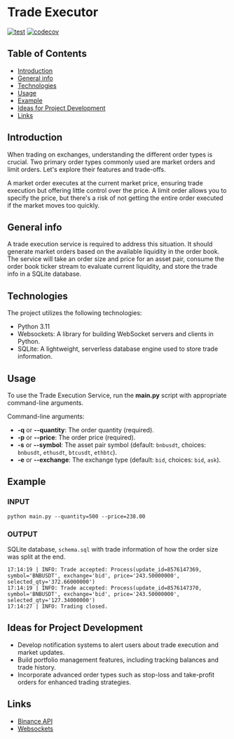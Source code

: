 # Trade Executor

[![test](https://github.com/awyporkiewicz/trade-executor/actions/workflows/action.yml/badge.svg)](https://github.com/awyporkiewicz/trade-executor/actions/workflows/action.yml)
[![codecov](https://codecov.io/gh/awyporkiewicz/trade-executor/branch/main/graph/badge.svg?token=2J84VX2GKQ)](https://codecov.io/gh/awyporkiewicz/trade-executor)

## Table of Contents
* [Introduction](#introduction)
* [General info](#general-info)
* [Technologies](#technologies)
* [Usage](#usage)
* [Example](#example)
* [Ideas for Project Development](#ideas-for-project-development)
* [Links](#links)

## Introduction
When trading on exchanges, understanding the different order types is crucial. Two primary order types commonly used are market orders and limit orders. Let's explore their features and trade-offs.

A market order executes at the current market price, ensuring trade execution but offering little control over the price. A limit order allows you to specify the price, but there's a risk of not getting the entire order executed if the market moves too quickly.

## General info
A trade execution service is required to address this situation. It should generate market orders based on the available liquidity in the order book. The service will take an order size and price for an asset pair, consume the order book ticker stream to evaluate current liquidity, and store the trade info in a SQLite database.

## Technologies
The project utilizes the following technologies:
- Python 3.11
- Websockets: A library for building WebSocket servers and clients in Python.
- SQLite: A lightweight, serverless database engine used to store trade information.

## Usage
To use the Trade Execution Service, run the **main.py** script with appropriate command-line arguments.

Command-line arguments:
- **-q** or **--quantity**: The order quantity (required).
- **-p** or **--price**: The order price (required).
- **-s** or **--symbol**: The asset pair symbol (default: `bnbusdt`, choices: `bnbusdt`, `ethusdt`, `btcusdt`, `ethbtc`).
- **-e** or **--exchange**: The exchange type (default: `bid`, choices: `bid`, `ask`).

## Example

### INPUT
```commandline
python main.py --quantity=500 --price=238.00
```

### OUTPUT
SQLite database, `schema.sql` with trade information of how the order size was split at the end.
```plaintext
17:14:19 | INFO: Trade accepted: Process(update_id=8576147369, symbol='BNBUSDT', exchange='bid', price='243.50000000', selected_qty='372.66000000')
17:14:19 | INFO: Trade accepted: Process(update_id=8576147370, symbol='BNBUSDT', exchange='bid', price='243.50000000', selected_qty='127.34000000')
17:14:27 | INFO: Trading closed.
```

## Ideas for Project Development
* Develop notification systems to alert users about trade execution and market updates.
* Build portfolio management features, including tracking balances and trade history.
* Incorporate advanced order types such as stop-loss and take-profit orders for enhanced trading strategies.

## Links
* [Binance API](https://binance-docs.github.io/apidocs/spot/en/#general-info)
* [Websockets](https://websockets.readthedocs.io/en/stable/)